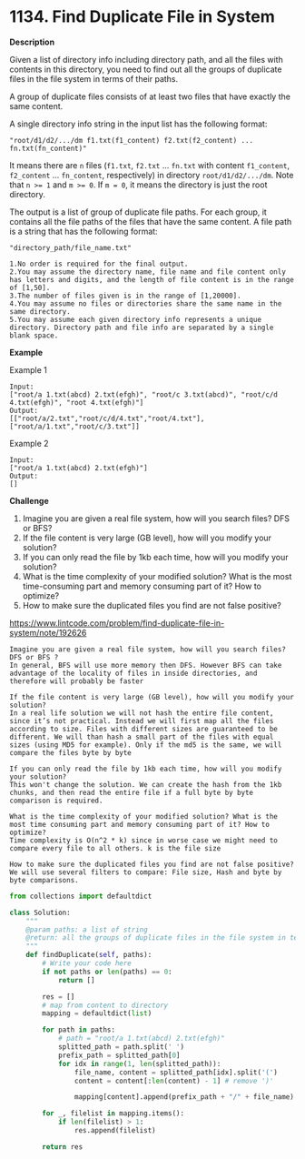 # 1134. Find Duplicate File in System

**Description**

Given a list of directory info including directory path, and all the files with contents in this directory, you need to find out all the groups of duplicate files in the file system in terms of their paths.

A group of duplicate files consists of at least two files that have exactly the same content.

A single directory info string in the input list has the following format:

`"root/d1/d2/.../dm f1.txt(f1_content) f2.txt(f2_content) ... fn.txt(fn_content)"`

It means there are `n` files (`f1.txt`, `f2.txt` ... `fn.txt` with content `f1_content`, `f2_content` ... `fn_content`, respectively) in directory `root/d1/d2/.../dm`. Note that `n >= 1` and `m >= 0`. If `m = 0`, it means the directory is just the root directory.

The output is a list of group of duplicate file paths. For each group, it contains all the file paths of the files that have the same content. A file path is a string that has the following format:

`"directory_path/file_name.txt"`

```
1.No order is required for the final output.
2.You may assume the directory name, file name and file content only has letters and digits, and the length of file content is in the range of [1,50].
3.The number of files given is in the range of [1,20000].
4.You may assume no files or directories share the same name in the same directory.
5.You may assume each given directory info represents a unique directory. Directory path and file info are separated by a single blank space.
```

**Example**

Example 1

```
Input:
["root/a 1.txt(abcd) 2.txt(efgh)", "root/c 3.txt(abcd)", "root/c/d 4.txt(efgh)", "root 4.txt(efgh)"]
Output:  
[["root/a/2.txt","root/c/d/4.txt","root/4.txt"],["root/a/1.txt","root/c/3.txt"]]
```

Example 2

```
Input:
["root/a 1.txt(abcd) 2.txt(efgh)"]
Output:  
[]
```

**Challenge**


1. Imagine you are given a real file system, how will you search files? DFS or BFS?
2. If the file content is very large (GB level), how will you modify your solution?
3. If you can only read the file by 1kb each time, how will you modify your solution?
4. What is the time complexity of your modified solution? What is the most time-consuming part and memory consuming part of it? How to optimize?
5. How to make sure the duplicated files you find are not false positive?

https://www.lintcode.com/problem/find-duplicate-file-in-system/note/192626

```
Imagine you are given a real file system, how will you search files? DFS or BFS ?
In general, BFS will use more memory then DFS. However BFS can take advantage of the locality of files in inside directories, and therefore will probably be faster

If the file content is very large (GB level), how will you modify your solution?
In a real life solution we will not hash the entire file content, since it’s not practical. Instead we will first map all the files according to size. Files with different sizes are guaranteed to be different. We will than hash a small part of the files with equal sizes (using MD5 for example). Only if the md5 is the same, we will compare the files byte by byte

If you can only read the file by 1kb each time, how will you modify your solution?
This won't change the solution. We can create the hash from the 1kb chunks, and then read the entire file if a full byte by byte comparison is required.

What is the time complexity of your modified solution? What is the most time consuming part and memory consuming part of it? How to optimize?
Time complexity is O(n^2 * k) since in worse case we might need to compare every file to all others. k is the file size

How to make sure the duplicated files you find are not false positive?
We will use several filters to compare: File size, Hash and byte by byte comparisons.
```

```python
from collections import defaultdict

class Solution:
    """
    @param paths: a list of string
    @return: all the groups of duplicate files in the file system in terms of their paths
    """
    def findDuplicate(self, paths):
        # Write your code here
        if not paths or len(paths) == 0:
            return []

        res = []
        # map from content to directory
        mapping = defaultdict(list)

        for path in paths:
            # path = "root/a 1.txt(abcd) 2.txt(efgh)"
            splitted_path = path.split(' ')
            prefix_path = splitted_path[0]
            for idx in range(1, len(splitted_path)):
                file_name, content = splitted_path[idx].split('(')
                content = content[:len(content) - 1] # remove ')'

                mapping[content].append(prefix_path + "/" + file_name)

        for _, filelist in mapping.items():
            if len(filelist) > 1:
                res.append(filelist)

        return res
```
